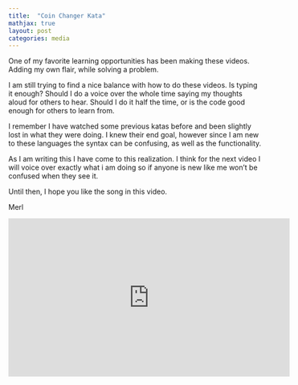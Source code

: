 ```yaml
---
title:  "Coin Changer Kata"
mathjax: true
layout: post
categories: media
---
```



One of my favorite learning opportunities has been making these videos. Adding my own flair, while solving a problem.

I am still trying to find a nice balance with how to do these videos. Is typing it enough? Should I do a voice over the whole time saying my thoughts aloud for others to hear. Should I do it half the time, or is the code good enough for others to learn from.

I remember I have watched some previous katas before and been slightly lost in what they were doing. I knew their end goal, however since I am new to these languages the syntax can be confusing, as well as the functionality.

As I am writing this I have come to this realization. I think for the next video I will voice over exactly what i am doing so if anyone is new like me won’t be confused when they see it.

Until then, I hope you like the song in this video.

Merl


<iframe width="560" height="315" src="https://www.youtube.com/embed/OxIevJ_n32E?si=oPyQXzp8OhZXcJjY" title="YouTube video player" frameborder="0" allow="accelerometer; autoplay; clipboard-write; encrypted-media; gyroscope; picture-in-picture; web-share" allowfullscreen></iframe>
